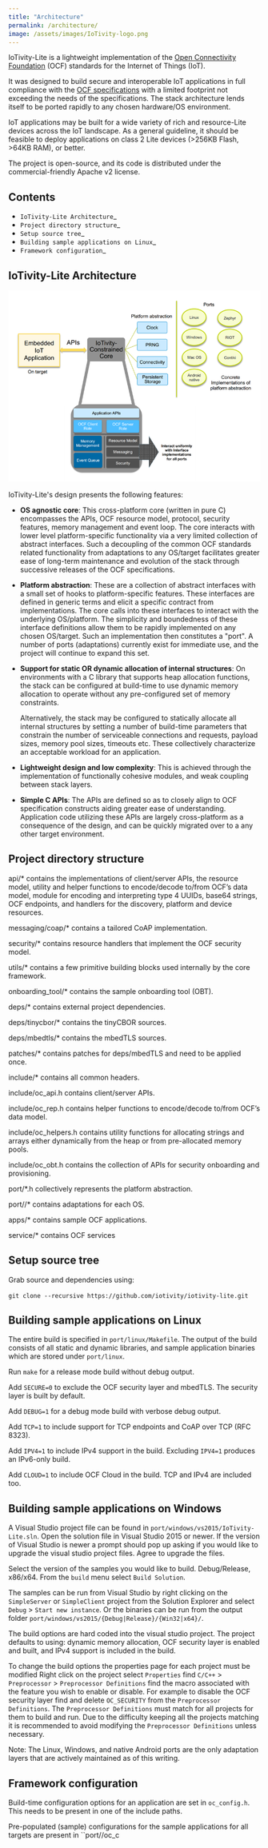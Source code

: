 ```yaml
---
title: "Architecture"
permalink: /architecture/
image: /assets/images/IoTivity-logo.png
---
```



IoTivity-Lite is a lightweight implementation of the
[Open Connectivity Foundation](https://openconnectivity.org/) (OCF) standards
for the Internet of Things (IoT).

It was designed to build secure and interoperable IoT applications in full
compliance with the
[OCF specifications](https://openconnectivity.org/developer/specifications)
with a limited footprint not exceeding the needs of the specifications. The
stack architecture lends itself to be ported rapidly to any chosen hardware/OS
environment.

IoT applications may be built for a wide variety of rich and resource-Lite
devices across the IoT landscape. As a general guideline, it should be feasible
to deploy applications on class 2 Lite devices (>256KB Flash, >64KB RAM),
or better.

The project is open-source, and its code is distributed under the
commercial-friendly Apache v2 license.

Contents
--------

- `IoTivity-Lite Architecture`_
- `Project directory structure`_
- `Setup source tree`_
- `Building sample applications on Linux`_
- `Framework configuration`_

IoTivity-Lite Architecture
---------------------------------

![IoTivity logo](/assets/images/IoTivityLite-Arch.png)


IoTivity-Lite's design presents the following features:

- **OS agnostic core**: This cross-platform core (written in pure C)
  encompasses the APIs, OCF resource model, protocol, security features,
  memory management and event loop. The core interacts
  with lower level platform-specific functionality via a very limited
  collection of abstract interfaces. Such a decoupling of the common
  OCF standards related functionality from adaptations to any OS/target
  facilitates greater ease of long-term maintenance and evolution of
  the stack through successive releases of the OCF specifications.

- **Platform abstraction**: These are a collection of abstract interfaces
  with a small set of hooks to platform-specific features. These interfaces
  are defined in generic terms and elicit a specific contract from
  implementations. The core calls into these interfaces to interact with
  the underlying OS/platform. The simplicity and boundedness of these
  interface definitions allow them to be rapidly implemented on any chosen
  OS/target. Such an implementation then constitutes a "port". A number of ports
  (adaptations) currently exist for immediate use, and the project will
  continue to expand this set.

- **Support for static OR dynamic allocation of internal structures**:
  On environments with a C library that supports heap allocation functions,
  the stack can be configured at build-time to use dynamic memory allocation
  to operate without any pre-configured set of memory constraints.

  Alternatively, the stack may be configured to statically allocate all
  internal structures by setting a number of build-time parameters that
  constrain the number of serviceable connections and requests,
  payload sizes, memory pool sizes, timeouts etc.  These
  collectively characterize an acceptable workload for an application.

- **Lightweight design and low complexity**: This is achieved through
  the implementation of functionally cohesive modules, and weak coupling
  between stack layers.

- **Simple C APIs**: The APIs are defined so as to closely align to OCF
  specification constructs aiding greater ease of understanding. Application
  code utilizing these APIs are largely cross-platform as a consequence
  of the design, and can be quickly migrated over to a any other target
  environment.

Project directory structure
---------------------------

api/*
  contains the implementations of client/server APIs, the resource model,
  utility and helper functions to encode/decode
  to/from OCF’s data model, module for encoding and interpreting type 4
  UUIDs, base64 strings, OCF endpoints, and handlers for the discovery, platform
  and device resources.

messaging/coap/*
  contains a tailored CoAP implementation.

security/*
  contains resource handlers that implement the OCF security model.

utils/*
  contains a few primitive building blocks used internally by the core
  framework.

onboarding_tool/*
  contains the sample onboarding tool (OBT).

deps/*
  contains external project dependencies.

deps/tinycbor/*
  contains the tinyCBOR sources.

deps/mbedtls/*
  contains the mbedTLS sources.

patches/*
  contains patches for deps/mbedTLS and need to be applied once.

include/*
  contains all common headers.

include/oc_api.h
  contains client/server APIs.

include/oc_rep.h
  contains helper functions to encode/decode to/from OCF’s
  data model.

include/oc_helpers.h
  contains utility functions for allocating strings and
  arrays either dynamically from the heap or from pre-allocated
  memory pools.

include/oc_obt.h
  contains the collection of APIs for security onboarding
  and provisioning.

port/\*.h
  collectively represents the platform abstraction.

port/<OS>/*
  contains adaptations for each OS.

apps/*
  contains sample OCF applications.

service/*
  contains OCF services

Setup source tree
-----------------

Grab source and dependencies using:

``git clone --recursive https://github.com/iotivity/iotivity-lite.git``

Building sample applications on Linux
-------------------------------------

The entire build is specified in ``port/linux/Makefile``. The output of the
build consists of all static and dynamic libraries, and sample application
binaries which are stored under ``port/linux``.

Run ``make`` for a release mode build without debug output.

Add ``SECURE=0`` to exclude the OCF security layer and mbedTLS. The security
layer is built by default.

Add ``DEBUG=1`` for a debug mode build with verbose debug output.

Add ``TCP=1`` to include support for TCP endpoints and CoAP over TCP (RFC 8323).

Add ``IPV4=1`` to include IPv4 support in the build. Excluding ``IPV4=1``
produces an IPv6-only build.

Add ``CLOUD=1`` to include OCF Cloud in the build. TCP and IPv4
are included too.

Building sample applications on Windows
---------------------------------------

A Visual Studio project file can be found in
``port/windows/vs2015/IoTivity-Lite.sln``. Open the solution file in
Visual Studio 2015 or newer. If the version of Visual Studio is newer a prompt
should pop up asking if you would like to upgrade the visual studio project
files. Agree to upgrade the files.

Select the version of the samples you would like to build. Debug/Release,
x86/x64. From the ``build`` menu select ``Build Solution``.

The samples can be run from Visual Studio by right clicking on the
``SimpleServer`` or ``SimpleClient`` project from the Solution Explorer and
select ``Debug`` > ``Start new instance``. Or the binaries can be run from the
output folder ``port/windows/vs2015/{Debug|Release}/{Win32|x64}/``.

The build options are hard coded into the visual studio project. The project
defaults to using: dynamic memory allocation, OCF security layer is enabled and
built, and IPv4 support is included in the build.

To change the build options the properties page for each project must be modified
Right click on the project select ``Properties`` find 
``C/C++`` > ``Preprocessor`` > ``Preprocessor Definitions`` find the macro
associated with the feature you wish to enable or disable. For example to
disable the OCF security layer find and delete ``OC_SECURITY`` from the 
``Preprocessor Definitions``. The ``Preprocessor Definitions`` must match for
all projects for them to build and run. Due to the difficulty keeping all the
projects matching it is recommended to avoid modifying the
``Preprocessor Definitions`` unless necessary.

Note: The Linux, Windows, and native Android ports are the only adaptation layers
that are actively maintained as of this writing.

Framework configuration
-----------------------

Build-time configuration options for an application are set in ``oc_config.h``.
This needs to be present in one of the include paths.

Pre-populated (sample) configurations for the sample applications for all
targets are present in ``port/<OS>/oc_c
